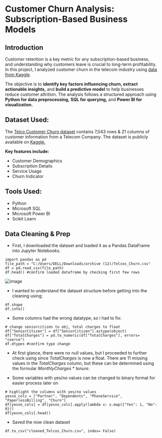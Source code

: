 # Customer Churn Analysis: Subscription-Based Business Models

## Introduction

Customer retention is a key metric for any subscription-based business, and understanding why customers leave is crucial to long-term profitability. 
In this project, I analyzed customer churn in the telecom industry using [data from Kaggle](https://www.kaggle.com/datasets/blastchar/telco-customer-churn).

The objective is to **identify key factors influencing churn, extract actionable insights,** and **build a predictive model** to help businesses reduce customer attrition. The analysis follows a structured approach using **Python for data preprocessing,** **SQL for querying,** and **Power BI for visualization.**

## Dataset Used: 

The [Telco Customer Churn dataset](https://www.kaggle.com/datasets/blastchar/telco-customer-churn) contains 7,043 rows & 21 columns of customer information from a Telecom Company. The dataset is publicly available on [Kaggle.](https://www.kaggle.com/datasets/) <br>

**Key features include:**
- Customer Demographics
- Subscription Details
- Service Usage
- Churn Indicator

## Tools Used:
- Python
- Microsoft SQL
- Microsoft Power BI
- Scikit Learn

## Data Cleaning & Prep

- First, I downloaded the dataset and loaded it as a Pandas DataFrame into Jupyter Notebooks.
```
import pandas as pd
file_path = "C:/Users/DELL/Downloads/archive (12)/Telcos_Churn.csv"
df = pd.read_csv(file_path)
df.head() #confirm loaded dataframe by checking first few rows
```
![image](https://github.com/user-attachments/assets/87c9ef83-9dee-46b4-8b02-13bf91f5b6fd)


- I wanted to understand the dataset structure before getting into the cleaning using;
```
df.shape
df.info()
```

- Some columns had the wrong datatype, so i had to fix:
```
# change seniorcitizen to obj, total charges to float
df["SeniorCitizen"] = df["SeniorCitizen"].astype(object)
df["TotalCharges"] = pd.to_numeric(df["TotalCharges"], errors= "coerce")
df.dtypes #confirm type change
```

- At first glance, there were no null values, but I proceeded to further check using since *TotalCharges* is now a float. There are 11 missing values in the *TotalCharges* column, but these can be determined using the formular *MonthlyCharges* * *tenure*. 

- Some variables with yes/no values can be changed to binary format for easier process later on 
```
# highlight the columns with yes/no values
yesno_cols = ["Partner", "Dependents", "PhoneService", "PaperlessBilling", "Churn"]
df[yesno_cols] = df[yesno_cols].apply(lambda x: x.map({"Yes": 1, "No": 0}))
df[yesno_cols].head()
```

- Saved the now clean dataset
```
df.to_csv("cleaned_Telcos_Churn.csv", index= False)
```









